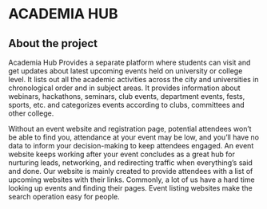 <h1> ACADEMIA HUB </h1>
<h2>About the project</h2>

Academia Hub Provides a separate platform where students can visit and get updates about latest upcoming events held on university or college level. It lists out all the academic activities across the city and universities in chronological order and in subject areas. It provides information about webinars, hackathons, seminars, club events, department events, fests, sports, etc. and categorizes events according to clubs, committees and other college.

   Without an event website and registration page, potential attendees won’t be able to find you, attendance at your event may be low, and you’ll have no data to inform your decision-making to keep attendees engaged. An event website keeps working after your event concludes as a great hub for nurturing leads, networking, and redirecting traffic when everything’s said and done.
Our website is mainly created to provide attendees with a list of upcoming websites with their links. Commonly, a lot of us have a hard time looking up events and finding their pages. Event listing websites make the search operation easy for people.





